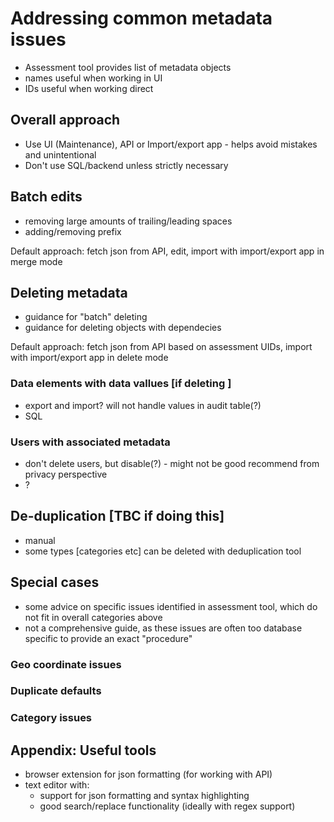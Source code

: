 # Addressing common metadata issues

- Assessment tool provides list of metadata objects
- names useful when working in UI
- IDs useful when working direct


## Overall approach
- Use UI (Maintenance), API or Import/export app - helps avoid mistakes and unintentional 
- Don't use SQL/backend unless strictly necessary


## Batch edits
- removing large amounts of trailing/leading spaces
- adding/removing prefix

Default approach: fetch json from API, edit, import with import/export app in merge mode


## Deleting metadata
- guidance for "batch" deleting
- guidance for deleting objects with dependecies

Default approach: fetch json from API based on assessment UIDs, import with import/export app in delete mode

### Data elements with data vallues [if deleting ]
- export and import? will not handle values in audit table(?)
- SQL


### Users with associated metadata
- don't delete users, but disable(?) - might not be good recommend from privacy perspective
- ? 


## De-duplication [TBC if doing this]
- manual
- some types [categories etc] can be deleted with deduplication tool


## Special cases
- some advice on specific issues identified in assessment tool, which do not fit in overall categories above
- not a comprehensive guide, as these issues are often too database specific to provide an exact "procedure"

### Geo coordinate issues


### Duplicate defaults


### Category issues



## Appendix: Useful tools

- browser extension for json formatting (for working with API)
- text editor with: 
	- support for json formatting and syntax highlighting
	- good search/replace functionality (ideally with regex support)
